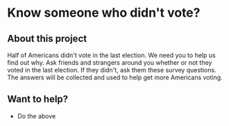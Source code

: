 # Know someone who didn't vote?

## About this project
Half of Americans didn't vote in the last election. We need you to help us find out why. Ask friends and strangers around you whether or not they voted in the last election. If they didn't, ask them these survey questions. The answers will be collected and used to help get more Americans voting.

## Want to help?
* Do the above